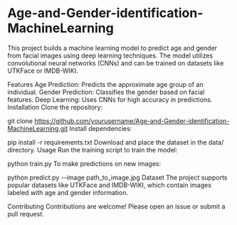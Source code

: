 # Age-and-Gender-identification-MachineLearning
This project builds a machine learning model to predict age and gender from facial images using deep learning techniques. The model utilizes convolutional neural networks (CNNs) and can be trained on datasets like UTKFace or IMDB-WIKI.

Features
Age Prediction: Predicts the approximate age group of an individual.
Gender Prediction: Classifies the gender based on facial features.
Deep Learning: Uses CNNs for high accuracy in predictions.
Installation
Clone the repository:

git clone https://github.com/yourusername/Age-and-Gender-identification-MachineLearning.git
Install dependencies:

pip install -r requirements.txt
Download and place the dataset in the data/ directory.
Usage
Run the training script to train the model:

python train.py
To make predictions on new images:

python predict.py --image path_to_image.jpg
Dataset
The project supports popular datasets like UTKFace and IMDB-WIKI, which contain images labeled with age and gender information.

Contributing
Contributions are welcome! Please open an issue or submit a pull request.
